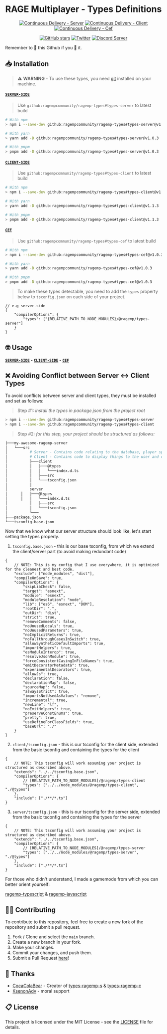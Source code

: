 <h1 align="center">RAGE Multiplayer - Types Definitions</h1>

<p align="center">
	<a href="https://github.com/ragempcommunity/ragemp-types/actions/workflows/cd-server.yml" target="__blank"><img alt="Continuous Delivery - Server" src="https://github.com/ragempcommunity/ragemp-types/actions/workflows/cd-server.yml/badge.svg?branch=main"></a>
	<a href="https://github.com/ragempcommunity/ragemp-types/actions/workflows/cd-client.yml" target="__blank"><img alt="Continuous Delivery - Client" src="https://github.com/ragempcommunity/ragemp-types/actions/workflows/cd-client.yml/badge.svg?branch=main"></a>
	<a href="https://github.com/ragempcommunity/ragemp-types/actions/workflows/cd-cef.yml" target="__blank"><img alt="Continuous Delivery - Cef" src="https://github.com/ragempcommunity/ragemp-types/actions/workflows/cd-cef.yml/badge.svg?branch=main"></a>
</p>

<p align="center">
	<a href="https://github.com/ragempcommunity/ragemp-types" target="__blank"><img alt="GitHub stars" src="https://img.shields.io/github/stars/ragempcommunity/ragemp-types?style=social"></a>
	<a href="https://twitter.com/ragemultiplayer" target="__blank"><img alt="Twitter" src="https://img.shields.io/twitter/follow/ragemultiplayer.svg?maxAge=86400&style=social"></a>
	<a href="https://discord.com/invite/tChBaeu" target="__blank"><img alt="Discord Server" src="https://img.shields.io/discord/183979885788659713?style=social&logo=discord"></a>
</p>

Remember to 🌟 this Github if you 💖 it.

## 📥 Installation
> ⚠️ **WARNING** - To use these types, you need [git](https://git-scm.com/) installed on your machine.

#### [`SERVER-SIDE`](https://github.com/ragempcommunity/ragemp-types/tree/main/packages/server)

> Use `github:ragempcommunity/ragemp-types#types-server` to latest build

```bash
# With npm
> npm i --save-dev github:ragempcommunity/ragemp-types#types-server@v1.0.3

# With yarn
> yarn add -D github:ragempcommunity/ragemp-types#types-server@v1.0.3

# With pnpm
> pnpm add -D github:ragempcommunity/ragemp-types#types-server@v1.0.3
```

#### [`CLIENT-SIDE`](https://github.com/ragempcommunity/ragemp-types/tree/main/packages/client)

> Use `github:ragempcommunity/ragemp-types#types-client` to latest build

```sh
# With npm
> npm i --save-dev github:ragempcommunity/ragemp-types#types-client@v1.1.3

# With yarn
> yarn add -D github:ragempcommunity/ragemp-types#types-client@v1.1.3

# With pnpm
> pnpm add -D github:ragempcommunity/ragemp-types#types-client@v1.1.3
```

#### [`CEF`](https://github.com/ragempcommunity/ragemp-types/tree/main/packages/cef)

> Use `github:ragempcommunity/ragemp-types#types-cef` to latest build

```bash
# With npm
> npm i --save-dev github:ragempcommunity/ragemp-types#types-cef@v1.0.3

# With yarn
> yarn add -D github:ragempcommunity/ragemp-types#types-cef@v1.0.3

# With pnpm
> pnpm add -D github:ragempcommunity/ragemp-types#types-cef@v1.0.3
```

> To make these types detectable, you need to add the `types` property below to `tsconfig.json` on each side of your project.

```jsonc
// e.g server-side
{
	"compilerOptions": {
		"types": ["{RELATIVE_PATH_TO_NODE_MODULES}/@ragemp/types-server"]
	}
}
```

## 🤓 Usage

#### [`SERVER-SIDE`](https://github.com/ragempcommunity/ragemp-types/tree/main/packages/server) - [`CLIENT-SIDE`](https://github.com/ragempcommunity/ragemp-types/tree/main/packages/client) - [`CEF`](https://github.com/ragempcommunity/ragemp-types/tree/main/packages/cef)

## ❌ Avoiding Conflict between Server <-> Client Types

To avoid conflicts between server and client types, they must be installed and set as follows:

> Step #1: _install the types in package.json from the project root_

```sh
> npm i --save-dev github:ragempcommunity/ragemp-types#types-server
> npm i --save-dev github:ragempcommunity/ragemp-types#types-client
```

> Step #2: _for this step, your project should be structured as follows:_

```sh
├───my-awesome-ragemp-server
│   └───src
│    	   # Server - Contains code relating to the database, player spawning, etc.
│    	   # Client - Contains code to display things to the user and do things to them.
│     	   ├───client
│          │   ├───@types
│          │   │   └───index.d.ts
│          │   ├───src
│          │   └───tsconfig.json
│          │
│     	   server
│	   │   ├───@types
│ 	   │   │   └───index.d.ts
│          │   ├───src
│          │   └───tsconfig.json
│          └───
├───package.json
└───tsconfig.base.json
```

Now that we know what our server structure should look like, let's start setting the types properly.

1. `tsconfig.base.json` - this is our base tsconfig, from which we extend the client/server part (to avoid making redundant code)

```jsonc
{
	// NOTE: This is my config that I use everywhere, it is optimized for the cleanest and best code.
	"exclude": ["node_modules", "dist"],
	"compileOnSave": true,
	"compilerOptions": {
		"skipLibCheck": false,
		"target": "esnext",
		"module": "esnext",
		"moduleResolution": "node",
		"lib": ["es6", "esnext", "DOM"],
		"rootDir": ".",
		"outDir": "dist",
		"strict": true,
		"removeComments": false,
		"noUnusedLocals": true,
		"noUnusedParameters": true,
		"noImplicitReturns": true,
		"noFallthroughCasesInSwitch": true,
		"allowSyntheticDefaultImports": true,
		"importHelpers": true,
		"esModuleInterop": true,
		"resolveJsonModule": true,
		"forceConsistentCasingInFileNames": true,
		"emitDecoratorMetadata": true,
		"experimentalDecorators": true,
		"allowJs": true,
		"declaration": false,
		"declarationMap": false,
		"sourceMap": false,
		"alwaysStrict": true,
		"importsNotUsedAsValues": "remove",
		"incremental": true,
		"newLine": "lf",
		"noEmitHelpers": true,
		"preserveConstEnums": true,
		"pretty": true,
		"useDefineForClassFields": true,
		"baseUrl": "./"
	}
}
```

2. `client/tsconfig.json` - this is our tsconfig for the client side, extended from the basic tsconfig and containing the types for the client

```jsonc
{
	// NOTE: This tsconfig will work assuming your project is structured as described above.
	"extends": "../../tsconfig.base.json",
	"compilerOptions": {
		// [RELATIVE_PATH_TO_NODE_MODULES]/@ragemp/types-client
		"types": ["../../node_modules/@ragemp/types-client", "./@types"]
	},
	"include": ["./**/*.ts"]
}
```

3. `server/tsconfig.json` - this is our tsconfig for the server side, extended from the basic tsconfig and containing the types for the server

```jsonc
{
	// NOTE: This tsconfig will work assuming your project is structured as described above.
	"extends": "../../tsconfig.base.json",
	"compilerOptions": {
		// [RELATIVE_PATH_TO_NODE_MODULES]/@ragemp/types-server
		"types": ["../../node_modules/@ragemp/types-server", "./@types"]
	},
	"include": ["./**/*.ts"]
}
```

For those who didn't understand, I made a gamemode from which you can better orient yourself:

[ragemp-typescript](https://github.com/ragempcommunity/ragemp-typescript) & [ragemp-javascript](https://github.com/LeonardSSH/ragemp-javascript)

## 👨‍💻 Contributing

To contribute to this repository, feel free to create a new fork of the repository and submit a pull request.

1. Fork / Clone and select the `main` branch.
2. Create a new branch in your fork.
3. Make your changes.
4. Commit your changes, and push them.
5. Submit a Pull Request [here](https://github.com/ragempcommunity/ragemp-types/pulls)!

## 🎉 Thanks

-   [CocaColaBear](https://github.com/CocaColaBear/) - Creator of [types-ragemp-s](https://github.com/CocaColaBear/types-ragemp-s) & [types-ragemp-c](https://github.com/CocaColaBear/types-ragemp-c)
-   [KsenonAdv](https://github.com/ksenonadv) - moral support

## 📋 License

This project is licensed under the MIT License - see the [LICENSE](LICENSE) file for details.
